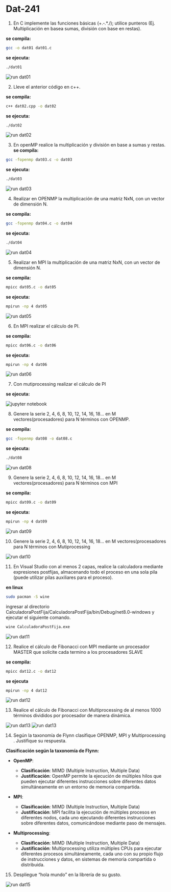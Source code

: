 # Dat-241
1. En C implemente las funciones básicas (+.‐.*./); utilice punteros (Ej. Multiplicación en basea sumas, división con base en restas).

**se compila:**

```bash 
gcc -o dat01 dat01.c

```
**se ejecuta:**
```bash
./dat01
```

![run dat01](Screenshots/img01.png) 

2. Lleve el anterior código en c++.  

**se compila:**
```bash
c++ dat02.cpp -o dat02
```

**se ejecuta:**

```bash
./dat02
```
![run dat02](Screenshots/img02.png) 

3. En openMP realice la multiplicación y división en base a sumas y restas.
**se compila:**

```bash
gcc -fopenmp dat03.c -o dat03
```

**se ejecuta:**

```bash
./dat03
```
![run dat03](Screenshots/img03.png) 

4. Realizar en OPENMP la multiplicación de una matriz NxN, con un vector de dimensión N.

**se compila:**
```bash
gcc -fopenmp dat04.c -o dat04
```

**se ejecuta:**

```bash
./dat04
```
![run dat04](Screenshots/img04.png) 

5. Realizar en MPI la multiplicación de una matriz NxN, con un vector de dimensión N.

**se compila:**

```bash
mpicc dat05.c -o dat05 
```

**se ejecuta:**
```bash
mpirun -np 4 dat05
```

![run dat05](Screenshots/img05.png) 

6. En MPI realizar el cálculo de PI.

**se compila:**

```bash
mpicc dat06.c -o dat06

```

**se ejecuta:**

```bash
mpirun -np 4 dat06
```

![run dat06](Screenshots/img06.png) 

7. Con mutiprocessing realizar el cálculo de PI

**se ejecuta:**

![jupyter notebook](Screenshots/img07.png) 

8. Genere la serie 2, 4, 6, 8, 10, 12, 14, 16, 18... en M vectores(procesadores) para N términos con OPENMP.

**se compila:**

```bash
gcc -fopenmp dat08 -o dat08.c

```
**se ejecuta:**
```bash
./dat08
```
![run dat08](Screenshots/img08.png) 

9. Genere la serie 2, 4, 6, 8, 10, 12, 14, 16, 18... en M vectores(procesadores) para N términos con MPI

**se compila:**

```bash
mpicc dat09.c -o dat09
```

**se ejecuta:**

```bash
mpirun -np 4 dat09

```
![run dat09](Screenshots/img09.png) 

10. Genere la serie 2, 4, 6, 8, 10, 12, 14, 16, 18... en M vectores(procesadores para N términos con Mutiprocessing


![run dat10](Screenshots/img10.png) 

11. En Visual Studio con al menos 2 capas, realice la calculadora mediante expresiones postfijas, almacenando todo el proceso en una sola pila (puede utilizar pilas auxiliares para el proceso).

**en linux**

```bash
sudo pacman -S wine

``` 
ingresar al directorio CalculadoraPostFija/CalculadoraPostFija/bin/Debug/net8.0-windows y ejecutar el siguiente comando.

```bash
wine CalculadoraPostFija.exe

```

![run dat11](Screenshots/img11.gif) 


12. Realice el cálculo de Fibonacci con MPI mediante un procesador MASTER que solicite cada termino a los procesadores SLAVE

**se compila:**
```bash
mpicc dat12.c -o dat12
```

**se ejecuta**
```bash
mpirun -np 4 dat12
```
![run dat12](Screenshots/img12.png) 

13. Realice el cálculo de Fibonacci con Multiprocessing de al menos 1000 términos divididos por procesador de manera dinámica.

![run dat13](Screenshots/img13.png)
![run dat13](Screenshots/img13.1.png) 

14. Según la taxonomía de Flynn clasifique OPENMP, MPI y Multiprocessing . Justifique su respuesta.


**Clasificación según la taxonomía de Flynn:**

- **OpenMP**:
   - **Clasificación**: MIMD (Multiple Instruction, Multiple Data)
   - **Justificación**: OpenMP permite la ejecución de múltiples hilos que pueden ejecutar diferentes instrucciones sobre diferentes datos simultáneamente en un entorno de memoria compartida.

- **MPI**:
   - **Clasificación**: MIMD (Multiple Instruction, Multiple Data)
   - **Justificación**: MPI facilita la ejecución de múltiples procesos en diferentes nodos, cada uno ejecutando diferentes instrucciones sobre diferentes datos, comunicándose mediante paso de mensajes.

- **Multiprocessing**:
   - **Clasificación**: MIMD (Multiple Instruction, Multiple Data)
   - **Justificación**: Multiprocessing utiliza múltiples CPUs para ejecutar diferentes procesos simultáneamente, cada uno con su propio flujo de instrucciones y datos, en sistemas de memoria compartida o distribuida.

15. Despliegue “hola mundo” en la librería de su gusto.       

![run dat15](Screenshots/img15.png)

